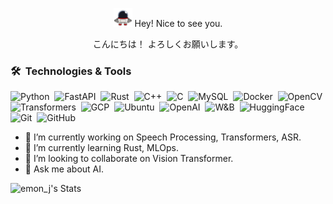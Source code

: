 <p align="center">
  <img src="assets/images/robotq.gif" alt="Description" width="30" /> Hey! Nice to see you.
</p>
<p align="center"> こんにちは！ よろしくお願いします。</p> 

### 🛠 &nbsp;Technologies & Tools

![Python](https://img.shields.io/badge/Python-43853d?style=flat-square&logo=python&logoColor=white)&nbsp;
![FastAPI](https://img.shields.io/badge/FastAPI-009688?style=flat-square&logo=fastapi&logoColor=white)&nbsp;
![Rust](https://img.shields.io/badge/Rust-000000?style=flat-square&logo=rust&logoColor=white)&nbsp;
![C++](https://img.shields.io/badge/C++-00599C?style=flat-square&logo=cplusplus&logoColor=white)&nbsp;
![C](https://img.shields.io/badge/C-3949AB?style=flat-square&logo=c&logoColor=white)&nbsp;
![MySQL](https://img.shields.io/badge/MySQL-4479A1?style=flat-square&logo=mysql&logoColor=white)&nbsp;
![Docker](https://img.shields.io/badge/Docker-0CC1F3?style=flat-square&logo=docker&logoColor=white)&nbsp; 
![OpenCV](https://img.shields.io/badge/OpenCV-5C3EE8?style=flat-square&logo=opencv&logoColor=white)&nbsp;
![Transformers](https://img.shields.io/badge/Transformers-FF6F59?style=flat-square&logo=huggingface&logoColor=white)&nbsp;
![GCP](https://img.shields.io/badge/Google_Cloud-4285F4?style=flat-square&logo=google-cloud&logoColor=white)&nbsp;
![Ubuntu](https://img.shields.io/badge/Ubuntu-E95420?style=flat-square&logo=ubuntu&logoColor=white)&nbsp; 
![OpenAI](https://img.shields.io/badge/OpenAI-412991?style=flat-square&logo=openai&logoColor=white)&nbsp;
![W&B](https://img.shields.io/badge/W%26B-FFBE00?style=flat-square&logo=weightsandbiases&logoColor=white)&nbsp;
![HuggingFace](https://img.shields.io/badge/Hugging%20Face-FF6F59?style=flat-square&logo=huggingface&logoColor=white)&nbsp; 
![Git](https://img.shields.io/badge/-Git-333333?style=flat&logo=git)&nbsp;
![GitHub](https://img.shields.io/badge/-GitHub-333333?style=flat&logo=github)&nbsp;


- 🔭 I’m currently working on Speech Processing, Transformers, ASR. 
- 🌱 I’m currently learning Rust, MLOps. 
- 👯 I’m looking to collaborate on Vision Transformer. 
- 💬 Ask me about AI. 

![emon_j's Stats](https://github-readme-stats.vercel.app/api?username=jakariaemon&theme=darcula&show_icons=true&hide_border=true&count_private=true&include_all_commits=false&line_height=24)

